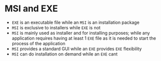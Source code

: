 # **MSI and EXE**
- `EXE` is an executable file while an `MSI` is an installation package
- `MSI` is exclusive to installers while `EXE` is not
- `MSI` is mainly used as installer and for installing purposes; while any application requires having at least 1 `EXE` file as it is needed to start the process of the application
- `MSI` provides a standard GUI while an `EXE` provides `EXE` flexibility
- `MSI` can do installation on demand while an `EXE` cant